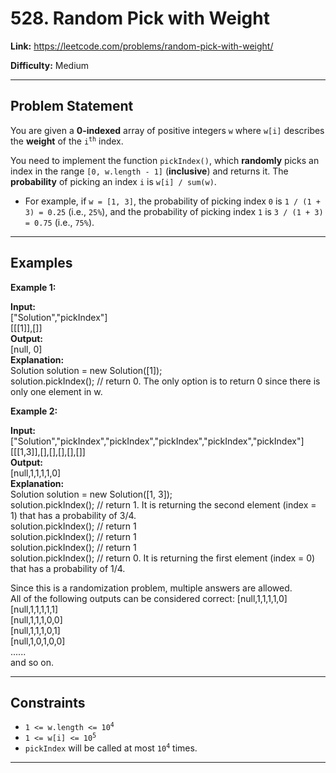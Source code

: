 # 528. Random Pick with Weight

**Link:** https://leetcode.com/problems/random-pick-with-weight/

**Difficulty:** Medium

---

## Problem Statement

You are given a **0-indexed** array of positive integers `w` where `w[i]` describes the **weight** of the <code>i<sup>th</sup></code> index.

You need to implement the function `pickIndex()`, which **randomly** picks an index in the range `[0, w.length - 1]` (**inclusive**) and returns it. The **probability** of picking an index `i` is `w[i] / sum(w)`.

- For example, if `w = [1, 3]`, the probability of picking index `0` is `1 / (1 + 3) = 0.25` (i.e., `25%`), and the probability of picking index `1` is `3 / (1 + 3) = 0.75` (i.e., `75%`).

---

## Examples

**Example 1:**

**Input:** \
["Solution","pickIndex"] \
[[[1]],[]] \
**Output:** \
[null, 0] \
**Explanation:** \
Solution solution = new Solution([1]); \
solution.pickIndex(); // return 0. The only option is to return 0 since there is only one element in w.

**Example 2:**

**Input:** \
["Solution","pickIndex","pickIndex","pickIndex","pickIndex","pickIndex"] \
[[[1,3]],[],[],[],[],[]] \
**Output:** \
[null,1,1,1,1,0] \
**Explanation:** \
Solution solution = new Solution([1, 3]); \
solution.pickIndex(); // return 1. It is returning the second element (index = 1) that has a probability of 3/4. \
solution.pickIndex(); // return 1 \
solution.pickIndex(); // return 1 \
solution.pickIndex(); // return 1 \
solution.pickIndex(); // return 0. It is returning the first element (index = 0) that has a probability of 1/4.

Since this is a randomization problem, multiple answers are allowed. \
All of the following outputs can be considered correct:
[null,1,1,1,1,0] \
[null,1,1,1,1,1] \
[null,1,1,1,0,0] \
[null,1,1,1,0,1] \
[null,1,0,1,0,0] \
...... \
and so on.

---

## Constraints

- <code>1 <= w.length <= 10<sup>4</sup></code>
- <code>1 <= w[i] <= 10<sup>5</sup></code>
- `pickIndex` will be called at most <code>10<sup>4</sup></code> times.

---